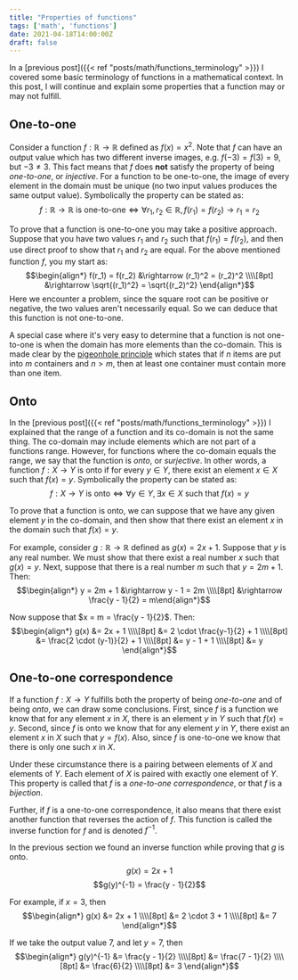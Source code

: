 ```yaml
---
title: "Properties of functions"
tags: ['math', 'functions']
date: 2021-04-18T14:00:00Z
draft: false 
---
```

In a [previous post]({{< ref "posts/math/functions_terminology" >}}) I covered some basic terminology of functions in a mathematical context. In this post, I will continue and explain some properties that a function may or may not fulfill.
## One-to-one
Consider a function $f: \mathbb{R} \rightarrow \mathbb{R}$ defined as $f(x) = x^2$. Note that $f$ can have an output value which has two different inverse images, e.g. $f(-3) = f(3) = 9$, but $-3 \ne 3$. This fact means that $f$ does **not** satisfy the property of being *one-to-one*, or *injective*.
For a function to be one-to-one, the image of every element in the domain must be unique (no two input values produces the same output value). Symbolically the property can be stated as:
$$f: \mathbb{R} \rightarrow \mathbb{R} \text{ is one-to-one} \iff \forall{r_1,r_2} \in \mathbb{R}, f(r_1) = f(r_2) \rightarrow r_1 = r_2 $$

To prove that a function is one-to-one you may take a positive approach. Suppose that you have two values $r_1$ and $r_2$ such that $f(r_1) = f(r_2)$, and then use direct proof to show that $r_1$ and $r_2$ are equal. For the above mentioned function $f$, you my start as:
$$\begin{align*} f(r_1) = f(r_2) &\rightarrow (r_1)^2 = (r_2)^2 \\\\[8pt] &\rightarrow \sqrt{(r_1)^2} = \sqrt{(r_2)^2} \end{align*}$$
Here we encounter a problem, since the square root can be positive or negative, the two values aren't necessarily equal. So we can deduce that this function is not one-to-one.

A special case where it's very easy to determine that a function is not one-to-one is when the domain has more elements than the co-domain. This is made clear by the [pigeonhole principle](https://en.wikipedia.org/wiki/Pigeonhole_principle) which states that if $n$ items are put into $m$ containers and $n > m$, then at least one container must contain more than one item.

## Onto
In the [previous post]({{< ref "posts/math/functions_terminology" >}}) I explained that the range of a function and its co-domain is not the same thing. The co-domain may include elements which are not part of a functions range. However, for functions where the co-domain equals the range, we say that the function is *onto*, or *surjective*. In other words, a function $f: X \rightarrow Y$ is onto if for every $y \in Y$, there exist an element $x \in X$ such that $f(x) = y$. Symbolically the property can be stated as:
$$f: X \rightarrow Y \text{ is onto} \iff \forall{y} \in Y, \exists x \in X \text{ such that } f(x) = y$$

To prove that a function is onto, we can suppose that we have any given element $y$ in the co-domain, and then show that there exist an element $x$ in the domain such that $f(x) = y$.

For example, consider $g: \mathbb{R} \rightarrow \mathbb{R}$ defined as $g(x) = 2x + 1$. Suppose that $y$ is any real number. We must show that there exist a real number $x$ such that $g(x) = y$. Next, suppose that there is a real number $m$ such that $y = 2m + 1$. Then:
$$\begin{align*} y = 2m + 1 &\rightarrow y - 1 = 2m \\\\[8pt] &\rightarrow \frac{y - 1}{2} = m\end{align*}$$

Now suppose that $x = m = \frac{y - 1}{2}$. Then:
$$\begin{align*} g(x) &= 2x + 1 \\\\[8pt] &= 2 \cdot \frac{y-1}{2} + 1 \\\\[8pt] &= \frac{2 \cdot (y-1)}{2} + 1 \\\\[8pt] &= y - 1 + 1 \\\\[8pt] &= y \end{align*}$$

## One-to-one correspondence
If a function $f: X \rightarrow Y$ fulfills both the property of being *one-to-one* and of being *onto*, we can draw some conclusions. First, since $f$ is a function we know that for any element $x$ in $X$, there is an element $y$ in $Y$ such that $f(x) = y$. Second, since $f$ is onto we know that for any element $y$ in $Y$, there exist an element $x$ in $X$ such that $y = f(x)$. Also, since $f$ is one-to-one we know that there is only one such $x$ in $X$.

Under these circumstance there is a pairing between elements of $X$ and elements of $Y$. Each element of $X$ is paired with exactly one element of $Y$. This property is called that $f$ is a *one-to-one correspondence*, or that $f$ is a *bijection*.

Further, if $f$ is a one-to-one correspondence, it also means that there exist another function that reverses the action of $f$. This function is called the inverse function for $f$ and is denoted $f^{-1}$.

In the previous section we found an inverse function while proving that $g$ is onto.
$$g(x) = 2x + 1$$
$$g(y)^{-1} = \frac{y - 1}{2}$$

For example, if $x = 3$, then
$$\begin{align*} g(x) &= 2x + 1 \\\\[8pt] &= 2 \cdot 3 + 1 \\\\[8pt] &= 7 \end{align*}$$

If we take the output value $7$, and let $y = 7$, then
$$\begin{align*} g(y)^{-1} &= \frac{y - 1}{2} \\\\[8pt] &= \frac{7 - 1}{2} \\\\[8pt] &= \frac{6}{2} \\\\[8pt] &= 3 \end{align*}$$